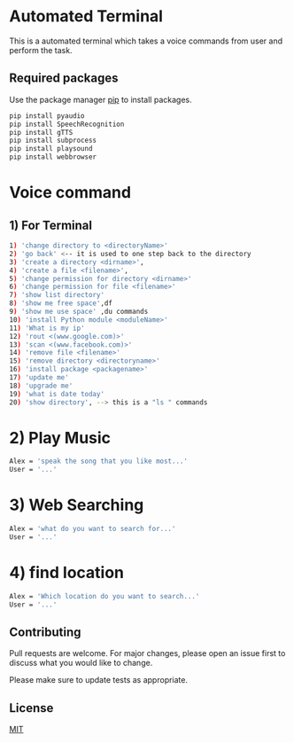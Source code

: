 # Automated Terminal

This is a automated terminal which takes a voice commands from user and perform the task.

## Required packages

Use the package manager [pip](https://pip.pypa.io/en/stable/) to install packages.

```bash
pip install pyaudio
pip install SpeechRecognition
pip install gTTS
pip install subprocess
pip install playsound
pip install webbrowser
```

# Voice command

## 1) For Terminal
```bash
1) 'change directory to <directoryName>'
2) 'go back' <-- it is used to one step back to the directory 
3) 'create a directory <dirname>',
4) 'create a file <filename>',
5) 'change permission for directory <dirname>'
6) 'change permission for file <filename>'
7) 'show list directory'
8) 'show me free space',df
9) 'show me use space' ,du commands
10) 'install Python module <moduleName>'
11) 'What is my ip'
12) 'rout <(www.google.com)>'
13) 'scan <(www.facebook.com)>'
14) 'remove file <filename>'
15) 'remove directory <directoryname>'
16) 'install package <packagename>'
17) 'update me'
18) 'upgrade me'
19) 'what is date today'
20) 'show directory', --> this is a "ls " commands

```
# 2) Play Music
```bash
Alex = 'speak the song that you like most...'
User = '...'
```
# 3) Web Searching
```bash
Alex = 'what do you want to search for...'
User = '...'
```
# 4) find location
```bash
Alex = 'Which location do you want to search...'
User = '...'
```

## Contributing
Pull requests are welcome. For major changes, please open an issue first to discuss what you would like to change.

Please make sure to update tests as appropriate.

## License
[MIT](https://choosealicense.com/licenses/mit/)
